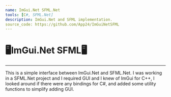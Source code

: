 ```yaml
---
name: ImGui.Net SFML.Net
tools: [C#, SFML.Net]
description: ImGui.Net and SFML implementation.
source_code: https://github.com/App24/ImGuiNetSFML
---
```


# 🖥️ImGui.Net SFML🖥️

---

This is a simple interface between ImGui.Net and SFML.Net. I was working in a SFML.Net project and I required GUI and I knew of ImGui for C++, I looked around if there were any bindings for C#, and added some utility functions to simplify adding GUI.